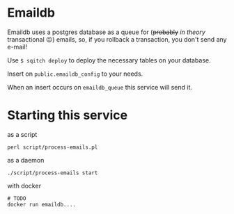 # Emaildb

Emaildb uses a postgres database as a queue for (~~probably~~ *in theory* transactional 😉) emails,
so, if you rollback a transaction, you don't send any e-mail!

Use `$ sqitch deploy` to deploy the necessary tables on your database.

Insert on `public.emaildb_config` to your needs.

When an insert occurs on `emaildb_queue` this service will send it.

# Starting this service

as a script

    perl script/process-emails.pl

as a daemon

    ./script/process-emails start

with docker

    # TODO
    docker run emaildb....